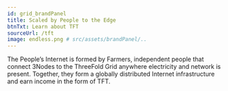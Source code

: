 ```yaml
---
id: grid_brandPanel
title: Scaled by People to the Edge     
btnTxt: Learn about TFT
sourceUrl: /tft
image: endless.png # src/assets/brandPanel/..
---
```

The People’s Internet is formed by Farmers, independent people that connect 3Nodes to the ThreeFold Grid anywhere electricity and network is present. Together, they form a globally distributed Internet infrastructure and earn income in the form of TFT.
